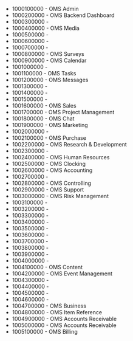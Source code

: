 * 1000100000 - OMS Admin
* 1000200000 - OMS Backend Dashboard
* 1000300000 - 
* 1000400000 - OMS Media
* 1000500000 - 
* 1000600000 - 
* 1000700000 - 
* 1000800000 - OMS Surveys
* 1000900000 - OMS Calendar
* 1001000000 - 
* 1001100000 - OMS Tasks
* 1001200000 - OMS Messages
* 1001300000 - 
* 1001400000 - 
* 1001500000 - 
* 1001600000 - OMS Sales
* 1001700000 - OMS Project Management
* 1001800000 - OMS Chat
* 1001900000 - OMS Marketing
* 1002000000 - 
* 1002100000 - OMS Purchase
* 1002200000 - OMS Research & Development
* 1002300000 - 
* 1002400000 - OMS Human Resources
* 1002500000 - OMS Clocking
* 1002600000 - OMS Accounting
* 1002700000 - 
* 1002800000 - OMS Controlling
* 1002900000 - OMS Support
* 1003000000 - OMS Risk Management
* 1003100000 - 
* 1003200000 - 
* 1003300000 - 
* 1003400000 - 
* 1003500000 - 
* 1003600000 - 
* 1003700000 - 
* 1003800000 - 
* 1003900000 - 
* 1004000000 - 
* 1004100000 - OMS Content
* 1004200000 - OMS Event Management
* 1004300000 - 
* 1004400000 - 
* 1004500000 - 
* 1004600000 - 
* 1004700000 - OMS Business
* 1004800000 - OMS Item Reference
* 1004900000 - OMS Accounts Receivable
* 1005000000 - OMS Accounts Receivable
* 1005100000 - OMS Billing